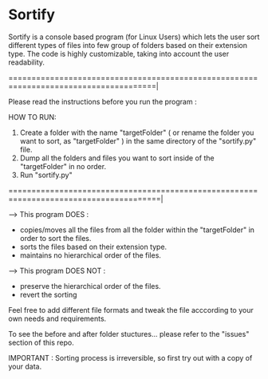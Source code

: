 # Sortify
Sortify is a console based program (for Linux Users) which lets the user sort different types of files into few group of folders based on their extension type. The code is highly customizable, taking into account the user readability. 

======================================================================================|

Please read the instructions before you run the program :

HOW TO RUN:

1. Create a folder with the name "targetFolder" ( or rename the folder you want to sort, as "targetFolder" ) in the same directory of the "sortify.py" file.
2. Dump all the folders and files you want to sort inside of the "targetFolder" in no order.
3. Run "sortify.py"


=======================================================================================|

--> This program DOES :
  - copies/moves all the files from all the folder within the "targetFolder" in order to sort the files.
  - sorts the files based on their extension type.
  - maintains no hierarchical order of the files.

--> This program DOES NOT :
  - preserve the hierarchical order of the files.
  - revert the sorting


Feel free to add different file formats and tweak the file acccording to your own needs and requirements. 

To see the before and after folder stuctures... please refer to the "issues" section of this repo. 

IMPORTANT : Sorting process is irreversible, so first try out with a copy of your data.





